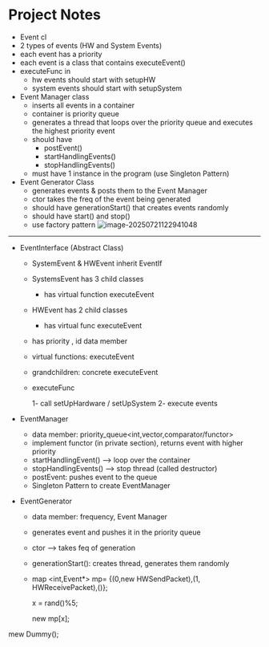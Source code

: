 # Project Notes

- Event cl
- 2 types of events (HW and System Events)
- each event has a priority
- each event is a class that contains executeEvent()
- executeFunc in 
  - hw events should start with setupHW
  - system events should start with setupSystem
- Event Manager class
  - inserts all events in a container
  - container is priority queue 
  - generates a thread that loops over the priority queue and executes the highest priority event
  - should have
    - postEvent()
    - startHandlingEvents()
    - stopHandlingEvents()
  - must have 1 instance in the program (use Singleton Pattern)
- Event Generator Class
  - generates events & posts them to the Event Manager
  - ctor takes the freq of the event being generated
  - should have generationStart() that creates events randomly
  - should have start() and stop()
  - use factory pattern
    ![image-20250721122941048](C:\Users\hp\AppData\Roaming\Typora\typora-user-images\image-20250721122941048.png)

---------------------------------------

- EventInterface (Abstract Class)

  - SystemEvent & HWEvent inherit EventIf

  - SystemsEvent has 3 child classes

    - has virtual function executeEvent

  - HWEvent has 2 child classes

    - has virtual func executeEvent

  - has priority , id data member

  - virtual functions: executeEvent

  - grandchildren: concrete executeEvent

  - executeFunc

    1- call setUpHardware / setUpSystem
    2- execute events

    

- EventManager

  - data member: priority_queue<int,vector<Events>,comparator/functor>
  - implement functor (in private section), returns event with higher priority
  - startHandlingEvent() --> loop over the container
  - stopHandlingEvents() --> stop thread (called destructor)
  - postEvent: pushes event to the queue
  - Singleton Pattern to create EventManager

- EventGenerator

  - data member: frequency, Event Manager

  - generates event and pushes it in the priority queue

  - ctor --> takes feq of generation

  - generationStart(): creates thread, generates them randomly 

  - map <int,Event*> mp= {(0,new HWSendPacket),(1, HWReceivePacket),()};

    x = rand()%5;

    new mp[x];

mew Dummy();